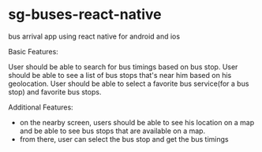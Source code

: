 # sg-buses-react-native

bus arrival app using react native for android and ios

Basic Features:

User should be able to search for bus timings based on bus stop.
User should be able to see a list of bus stops that's near him based on his geolocation.
User should be able to select a favorite bus service(for a bus stop) and favorite bus stops.

Additional Features:

- on the nearby screen, users should be able to see his location on a map and be able to see bus stops that are available on a map.
- from there, user can select the bus stop and get the bus timings

